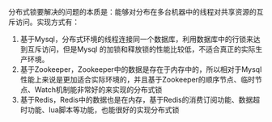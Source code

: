 分布式锁要解决的问题的本质是：能够对分布在多台机器中的线程对共享资源的互斥访问。实现方式有：

1. 基于Mysql，分布式环境的线程连接同一个数据库，利用数据库中的行锁来达到互斥访问，但是Mysql 的加锁和释放锁的性能比较低，不适合真正的实际生产环境。
2. 基于Zookeeper，Zookeeper中的数据是存在于内存中的，所以相对于Mysql性能上来说是更加适合实际环境的，并且基于Zookeeper的顺序节点、临时节点、Watch机制能非常好的来实现的分布式锁
3. 基于Redis，Redis中的数据也是在内存，基于Redis的消费订阅功能、数据超时功能、lua脚本等功能，也能很好的实现分布式锁

